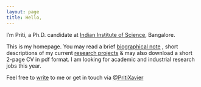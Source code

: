 ```yaml
---
layout: page
title: Hello,
---
```


I’m Priti, a Ph.D. candidate at [Indian Institute of Science](http://www.iisc.ernet.in/), Bangalore.

This is my homepage. You may read a brief [biographical note](/bio/) , short descriptions of my current [research projects](/research/) & may also download a short 2-page CV in pdf format. I am looking for academic and industrial research jobs this year.

Feel free to [write](mailto:priti.xavier@gmail.com) to me or get in touch via [@PritiXavier](https://twitter.com/PritiXavier)
